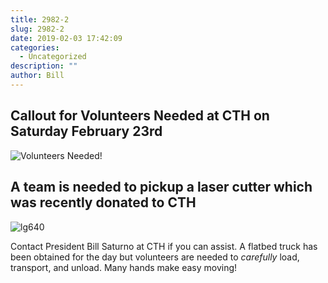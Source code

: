 ```yaml
---
title: 2982-2
slug: 2982-2
date: 2019-02-03 17:42:09
categories:
  - Uncategorized
description: ""
author: Bill
---
```



## Callout for Volunteers Needed at CTH on Saturday February 23rd

![Volunteers Needed!](/uploads/2019/02/volunteers-needed-300x225.png)

## A team is needed to pickup a laser cutter which was recently donated to CTH

![lg640](/uploads/2019/02/lg640.png)

Contact President Bill Saturno at CTH if you can assist. A flatbed truck has been obtained for the day but volunteers are needed to _carefully_ load, transport, and unload. Many hands make easy moving!
